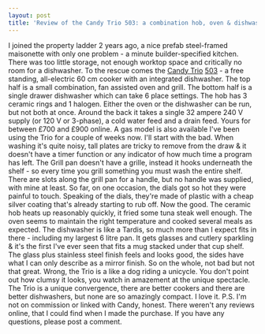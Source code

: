 ```yaml
---
layout: post
title: 'Review of the Candy Trio 503: a combination hob, oven & dishwasher'
---
```


I joined the property ladder 2 years ago, a nice prefab steel-framed
maisonette with only one problem - a minute builder-specified kitchen.
There was too little storage, not enough worktop space and critically no
room for a dishwasher. To the rescue comes the [Candy
Trio](http://www.candy-domestic.co.uk/triointro.asp)
[503](http://www.candy-domestic.co.uk/prodstrio.asp?ID=2) - a free
standing, all-electric 60 cm cooker with an integrated dishwasher. The
top half is a small combination, fan assisted oven and grill. The bottom
half is a single drawer dishwasher which can take 6 place settings. The
hob has 3 ceramic rings and 1 halogen. Either the oven or the dishwasher
can be run, but not both at once. Around the back it takes a single 32
ampere 240 V supply (or 120 V or 3-phase), a cold water feed and a drain
feed. Yours for between £700 and £900 online. A gas model is also
available I've been using the Trio for a couple of weeks now. I'll start
with the bad. When washing it's quite noisy, tall plates are tricky to
remove from the draw & it doesn't have a timer function or any indicator
of how much time a program has left. The Grill pan doesn't have a
grille, instead it hooks underneath the shelf - so every time you grill
something you must wash the entire shelf. There are slots along the
grill pan for a handle, but no handle was supplied, with mine at least.
So far, on one occasion, the dials got so hot they were painful to
touch. Speaking of the dials, they're made of plastic with a cheap
silver coating that's already starting to rub off. Now the good. The
ceramic hob heats up reasonably quickly, it fried some tuna steak well
enough. The oven seems to maintain the right temperature and cooked
several meals as expected. The dishwasher is like a Tardis, so much more
than I expect fits in there - including my largest 6 litre pan. It gets
glasses and cutlery sparkling & it's the first I've ever seen that fits
a mug stacked under that cup shelf. The glass plus stainless steel
finish feels and looks good, the sides have what I can only describe as
a mirror finish. So on the whole, not bad but not that great. Wrong, the
Trio is a like a dog riding a unicycle. You don't point out how clumsy
it looks, you watch in amazement at the unique spectacle. The Trio is a
unique convergence, there are better cookers and there are better
dishwashers, but none are so amazingly compact. I love it. P.S. I'm not
on commission or linked with Candy, honest. There weren't any reviews
online, that I could find when I made the purchase. If you have any
questions, please post a comment.
